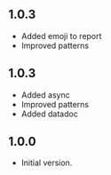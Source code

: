 ## 1.0.3

- Added emoji to report
- Improved patterns

## 1.0.3

- Added async
- Improved patterns
- Added datadoc

## 1.0.0

- Initial version.
